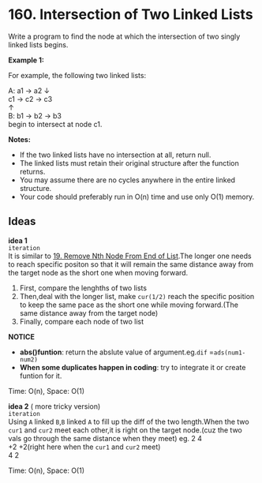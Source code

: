 # 160. Intersection of Two Linked Lists  

Write a program to find the node at which the intersection of two singly linked lists begins.

**Example 1:**  

For example, the following two linked lists:

A:          a1 → a2
                 ↓   
                 c1 → c2 → c3  
                 ↑               
B:     b1 → b2 → b3  
begin to intersect at node c1.  

**Notes:**

* If the two linked lists have no intersection at all, return null.
* The linked lists must retain their original structure after the function returns.
* You may assume there are no cycles anywhere in the entire linked structure.
* Your code should preferably run in O(n) time and use only O(1) memory.

## Ideas  
**idea 1**   
`iteration`  
It is similar to [19. Remove Nth Node From End of List](https://github.com/JingRachaelZhu/CrackLeetcode/tree/JingRachaelZhu-patch-1/LinkedList/19.%20Remove%20Nth%20Node%20From%20End%20of%20List).The longer one needs to reach specific positon so that it will remain the same distance away from the target node as the short one when moving forward.  
1. First, compare the lenghths of two lists  
2. Then,deal with the longer list, make `cur(1/2)` reach the specific position to keep the same pace as the short one while moving forward.(The same distance away from the target node) 
3. Finally, compare each node of two list

**NOTICE**    
* **abs()funtion**: return the abslute value of argument.eg.`dif` =`ads(num1-num2)`  
* **When some duplicates happen in coding**: try to integrate it or create funtion for it.    

Time: O(n), Space: O(1)      

**idea 2** ( more tricky version)   
`iteration`   
Using `A` linked `B`,`B` linked `A` to fill up the diff of the two length.When the two `cur1` and `cur2` meet each other,it is right on the target node.(cuz the two vals go through the same distance when they meet) 
eg.  2    4  
      +2    +2(right here when the  `cur1` and `cur2` meet)  
     4    2


Time: O(n), Space: O(1) 

